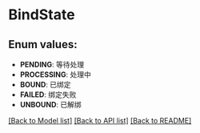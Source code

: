 # BindState
## Enum values:

* **PENDING**: 等待处理
* **PROCESSING**: 处理中
* **BOUND**: 已绑定
* **FAILED**: 绑定失败
* **UNBOUND**: 已解绑

[[Back to Model list]](../README.md#documentation-for-models) [[Back to API list]](../README.md#documentation-for-api-endpoints) [[Back to README]](../README.md)

